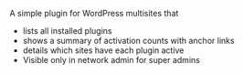 A simple plugin for WordPress multisites that 

* lists all installed plugins
* shows a summary of activation counts with anchor links
* details which sites have each plugin active
* Visible only in network admin for super admins
